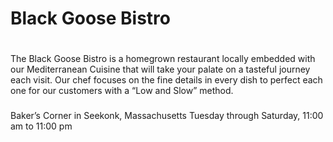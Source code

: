 # Black Goose Bistro
<!DOCTYPE html> 
<html>
    <h1>
        <meta charset="utf-8">
        <title>The Black Goose Bistro</title>
    </h1>
<h2>
    <title> The Restaraunt</title>
</h2>
<p>The Black Goose Bistro is a homegrown restaurant locally embedded with our Mediterranean Cuisine that will take your palate on a tasteful journey each visit. 
Our chef focuses on the fine details in every dish to perfect each one for our customers with a “Low and Slow” method. </p>
<h3>
    <title>Location and Hours</title>
</h3>
<p>Baker’s Corner in Seekonk, Massachusetts
   Tuesday through Saturday, 11:00 am to 11:00 pm 
</p>

</html> 
